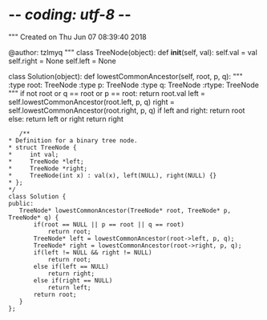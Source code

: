 # -*- coding: utf-8 -*-
"""
Created on Thu Jun 07 08:39:40 2018

@author: tzlmyq
"""
class TreeNode(object):
    def __init__(self, val):
        self.val = val
        self.right = None
        self.left = None
        
class Solution(object):
    def lowestCommonAncestor(self, root, p, q):
        """
        :type root: TreeNode
        :type p: TreeNode
        :type q: TreeNode
        :rtype: TreeNode
        """
        if not root or q == root or p == root:
            return root.val
        left = self.lowestCommonAncestor(root.left, p, q)
        right = self.lowestCommonAncestor(root.right, p, q)
        if left and right:
            return root
        else:
            return left or right
        return right

 ``` //C++ version
    /**
 * Definition for a binary tree node.
 * struct TreeNode {
 *     int val;
 *     TreeNode *left;
 *     TreeNode *right;
 *     TreeNode(int x) : val(x), left(NULL), right(NULL) {}
 * };
 */
class Solution {
public:
    TreeNode* lowestCommonAncestor(TreeNode* root, TreeNode* p, TreeNode* q) {
        if(root == NULL || p == root || q == root)
            return root;
        TreeNode* left = lowestCommonAncestor(root->left, p, q);
        TreeNode* right = lowestCommonAncestor(root->right, p, q);
        if(left != NULL && right != NULL)
            return root;
        else if(left == NULL)
            return right;
        else if(right == NULL)
            return left;
        return root;
    }
};
```
